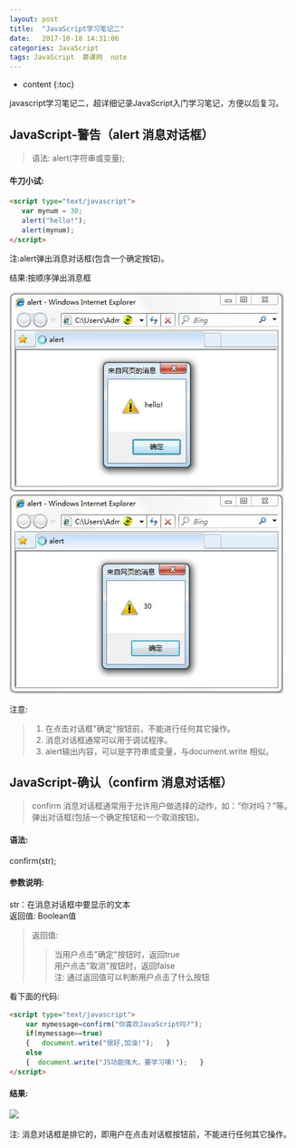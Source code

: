 ```yaml
---
layout: post
title:  "JavaScript学习笔记二"
date:   2017-10-18 14:31:06
categories: JavaScript
tags: JavaScript  慕课网  note
---
```


* content
{:toc}

javascript学习笔记二，超详细记录JavaScript入门学习笔记，方便以后复习。






## JavaScript-警告（alert 消息对话框）

> 语法:
> alert(字符串或变量); 

#### 牛刀小试:
```html
<script type="text/javascript">
   var mynum = 30;
   alert("hello!");
   alert(mynum);
</script>
```
注:alert弹出消息对话框(包含一个确定按钮)。

结果:按顺序弹出消息框

![](https://raw.githubusercontent.com/centosl/imageslibrary/master/javascript/0152e362430001bdd204850354.jpg)
![](https://raw.githubusercontent.com/centosl/imageslibrary/master/javascript/0352e362850001024d04840353.jpg)

注意:

> 1. 在点击对话框"确定"按钮前，不能进行任何其它操作。
> 2. 消息对话框通常可以用于调试程序。
> 3. alert输出内容，可以是字符串或变量，与document.write 相似。

## JavaScript-确认（confirm 消息对话框）

> confirm 消息对话框通常用于允许用户做选择的动作，如：“你对吗？”等。弹出对话框(包括一个确定按钮和一个取消按钮)。

#### 语法:
confirm(str);

#### 参数说明:
  str：在消息对话框中要显示的文本<br>返回值: Boolean值

> 返回值:
>> 当用户点击"确定"按钮时，返回true<br>用户点击"取消"按钮时，返回false<br>注: 通过返回值可以判断用户点击了什么按钮



看下面的代码:
```html
<script type="text/javascript">
    var mymessage=confirm("你喜欢JavaScript吗?");
    if(mymessage==true)
    {   document.write("很好,加油!");   }
    else
    {  document.write("JS功能强大，要学习噢!");   }
</script>
```
#### 结果:
![](http://img.mukewang.com/52e35bc60001f01a04230353.jpg)

注: 消息对话框是排它的，即用户在点击对话框按钮前，不能进行任何其它操作。